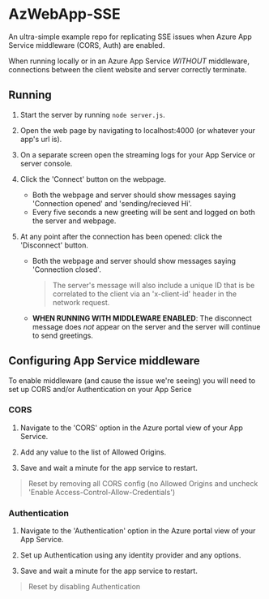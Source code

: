 # AzWebApp-SSE
An ultra-simple example repo for replicating SSE issues when Azure App Service middleware (CORS, Auth) are enabled.

When running locally or in an Azure App Service *WITHOUT* middleware, connections between the client website and server correctly terminate.


## Running

1. Start the server by running ```node server.js```.

2. Open the web page by navigating to localhost:4000 (or whatever your app's url is).

3. On a separate screen open the streaming logs for your App Service or server console.

4. Click the 'Connect' button on the webpage.

    - Both the webpage and server should show messages saying 'Connection opened' and 'sending/recieved Hi'.
    - Every five seconds a new greeting will be sent and logged on both the server and webpage.

5. At any point after the connection has been opened: click the 'Disconnect' button.

    - Both the webpage and server should show messages saying 'Connection closed'.
      > The server's message will also include a unique ID that is be correlated to the client via an 'x-client-id' header in the network request.

    - **WHEN RUNNING WITH MIDDLEWARE ENABLED**: The disconnect message does *not* appear on the server and the server will continue to send greetings.

## Configuring App Service middleware

To enable middleware (and cause the issue we're seeing) you will need to set up CORS and/or Authentication on your App Serice

### CORS

1. Navigate to the 'CORS' option in the Azure portal view of your App Service.

2. Add any value to the list of Allowed Origins.

3. Save and wait a minute for the app service to restart.

> Reset by removing all CORS config (no Allowed Origins and uncheck 'Enable Access-Control-Allow-Credentials')

### Authentication

1. Navigate to the 'Authentication' option in the Azure portal view of your App Service.

2. Set up Authentication using any identity provider and any options.

3. Save and wait a minute for the app service to restart.

> Reset by disabling Authentication
